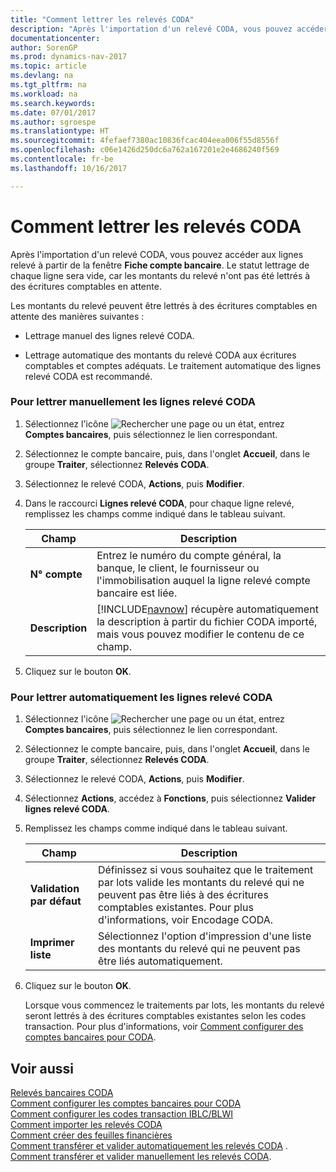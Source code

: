```yaml
---
title: "Comment lettrer les relevés CODA"
description: "Après l'importation d'un relevé CODA, vous pouvez accéder aux lignes relevé à partir de la fenêtre **Fiche compte bancaire**. Le statut lettrage de chaque ligne sera vide, car les montants du relevé n'ont pas été lettrés à des écritures comptables en attente."
documentationcenter: 
author: SorenGP
ms.prod: dynamics-nav-2017
ms.topic: article
ms.devlang: na
ms.tgt_pltfrm: na
ms.workload: na
ms.search.keywords: 
ms.date: 07/01/2017
ms.author: sgroespe
ms.translationtype: HT
ms.sourcegitcommit: 4fefaef7380ac10836fcac404eea006f55d8556f
ms.openlocfilehash: c06e1426d250dc6a762a167201e2e4686240f569
ms.contentlocale: fr-be
ms.lasthandoff: 10/16/2017

---
```

# <a name="how-to-apply-coda-statements"></a>Comment lettrer les relevés CODA
Après l'importation d'un relevé CODA, vous pouvez accéder aux lignes relevé à partir de la fenêtre **Fiche compte bancaire**. Le statut lettrage de chaque ligne sera vide, car les montants du relevé n'ont pas été lettrés à des écritures comptables en attente.  
  
 Les montants du relevé peuvent être lettrés à des écritures comptables en attente des manières suivantes :  
  
-   Lettrage manuel des lignes relevé CODA.  
  
-   Lettrage automatique des montants du relevé CODA aux écritures comptables et comptes adéquats. Le traitement automatique des lignes relevé CODA est recommandé.  
  
### <a name="to-manually-apply-the-coda-statement-lines"></a>Pour lettrer manuellement les lignes relevé CODA  
  
1.  Sélectionnez l'icône ![Rechercher une page ou un état](media/ui-search/search_small.png "icône Rechercher une page ou un état"), entrez **Comptes bancaires**, puis sélectionnez le lien correspondant.  
  
2.  Sélectionnez le compte bancaire, puis, dans l'onglet **Accueil**, dans le groupe **Traiter**, sélectionnez **Relevés CODA**.  
  
3.  Sélectionnez le relevé CODA, **Actions**, puis **Modifier**.  
  
4.  Dans le raccourci **Lignes relevé CODA**, pour chaque ligne relevé, remplissez les champs comme indiqué dans le tableau suivant.  
  
    |Champ|Description|  
    |---------------------------------|---------------------------------------|  
    |**N° compte**|Entrez le numéro du compte général, la banque, le client, le fournisseur ou l'immobilisation auquel la ligne relevé compte bancaire est liée.|  
    |**Description**|[!INCLUDE[navnow](../../includes/navnow_md.md)] récupère automatiquement la description à partir du fichier CODA importé, mais vous pouvez modifier le contenu de ce champ.|  
  
5.  Cliquez sur le bouton **OK**.  
  
### <a name="to-automatically-apply-the-coda-statement-lines"></a>Pour lettrer automatiquement les lignes relevé CODA  
  
1.  Sélectionnez l'icône ![Rechercher une page ou un état](media/ui-search/search_small.png "icône Rechercher une page ou un état"), entrez **Comptes bancaires**, puis sélectionnez le lien correspondant.  
  
2.  Sélectionnez le compte bancaire, puis, dans l'onglet **Accueil**, dans le groupe **Traiter**, sélectionnez **Relevés CODA**.  
  
3.  Sélectionnez le relevé CODA, **Actions**, puis **Modifier**.  
  
4.  Sélectionnez **Actions**, accédez à **Fonctions**, puis sélectionnez **Valider lignes relevé CODA**.  
  
5.  Remplissez les champs comme indiqué dans le tableau suivant.  
  
    |Champ|Description|  
    |---------------------------------|---------------------------------------|  
    |**Validation par défaut**|Définissez si vous souhaitez que le traitement par lots valide les montants du relevé qui ne peuvent pas être liés à des écritures comptables existantes. Pour plus d'informations, voir Encodage CODA.|  
    |**Imprimer liste**|Sélectionnez l'option d'impression d'une liste des montants du relevé qui ne peuvent pas être liés automatiquement.|  
  
6.  Cliquez sur le bouton **OK**.  
  
     Lorsque vous commencez le traitements par lots, les montants du relevé seront lettrés à des écritures comptables existantes selon les codes transaction. Pour plus d'informations, voir [Comment configurer des comptes bancaires pour CODA](how-to-set-up-bank-accounts-for-coda.md).  
  
## <a name="see-also"></a>Voir aussi  
 [Relevés bancaires CODA](coda-bank-statements.md)   
 [Comment configurer les comptes bancaires pour CODA](how-to-set-up-bank-accounts-for-coda.md)   
 [Comment configurer les codes transaction IBLC/BLWI](how-to-set-up-iblc-blwi-transaction-codes.md)   
 [Comment importer les relevés CODA](how-to-import-coda-statements.md)   
 [Comment créer des feuilles financières](how-to-create-financial-journals.md)   
 [Comment transférer et valider automatiquement les relevés CODA](how-to-automatically-transfer-and-post-coda-statements.md) .   
 [Comment transférer et valider manuellement les relevés CODA](how-to-manually-transfer-and-post-coda-statements.md).
